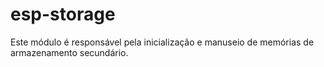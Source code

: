 # esp-storage

Este módulo é responsável pela inicialização e manuseio de memórias de armazenamento secundário.
